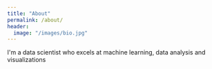 ```yaml
---
title: "About"
permalink: /about/
header:
  image: "/images/bio.jpg"
---
```

I'm a data scientist who excels at machine learning, data analysis and visualizations
